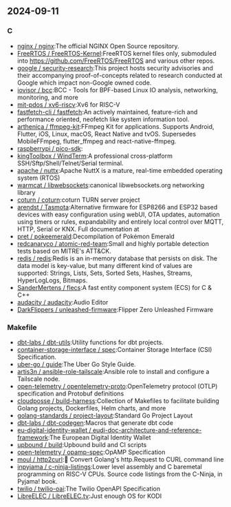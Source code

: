 ## 2024-09-11

### C

* [nginx / nginx](https://github.com/nginx/nginx):The official NGINX Open Source repository.
* [FreeRTOS / FreeRTOS-Kernel](https://github.com/FreeRTOS/FreeRTOS-Kernel):FreeRTOS kernel files only, submoduled into https://github.com/FreeRTOS/FreeRTOS and various other repos.
* [google / security-research](https://github.com/google/security-research):This project hosts security advisories and their accompanying proof-of-concepts related to research conducted at Google which impact non-Google owned code.
* [iovisor / bcc](https://github.com/iovisor/bcc):BCC - Tools for BPF-based Linux IO analysis, networking, monitoring, and more
* [mit-pdos / xv6-riscv](https://github.com/mit-pdos/xv6-riscv):Xv6 for RISC-V
* [fastfetch-cli / fastfetch](https://github.com/fastfetch-cli/fastfetch):An actively maintained, feature-rich and performance oriented, neofetch like system information tool.
* [arthenica / ffmpeg-kit](https://github.com/arthenica/ffmpeg-kit):FFmpeg Kit for applications. Supports Android, Flutter, iOS, Linux, macOS, React Native and tvOS. Supersedes MobileFFmpeg, flutter_ffmpeg and react-native-ffmpeg.
* [raspberrypi / pico-sdk](https://github.com/raspberrypi/pico-sdk):
* [kingToolbox / WindTerm](https://github.com/kingToolbox/WindTerm):A professional cross-platform SSH/Sftp/Shell/Telnet/Serial terminal.
* [apache / nuttx](https://github.com/apache/nuttx):Apache NuttX is a mature, real-time embedded operating system (RTOS)
* [warmcat / libwebsockets](https://github.com/warmcat/libwebsockets):canonical libwebsockets.org networking library
* [coturn / coturn](https://github.com/coturn/coturn):coturn TURN server project
* [arendst / Tasmota](https://github.com/arendst/Tasmota):Alternative firmware for ESP8266 and ESP32 based devices with easy configuration using webUI, OTA updates, automation using timers or rules, expandability and entirely local control over MQTT, HTTP, Serial or KNX. Full documentation at
* [pret / pokeemerald](https://github.com/pret/pokeemerald):Decompilation of Pokémon Emerald
* [redcanaryco / atomic-red-team](https://github.com/redcanaryco/atomic-red-team):Small and highly portable detection tests based on MITRE's ATT&CK.
* [redis / redis](https://github.com/redis/redis):Redis is an in-memory database that persists on disk. The data model is key-value, but many different kind of values are supported: Strings, Lists, Sets, Sorted Sets, Hashes, Streams, HyperLogLogs, Bitmaps.
* [SanderMertens / flecs](https://github.com/SanderMertens/flecs):A fast entity component system (ECS) for C & C++
* [audacity / audacity](https://github.com/audacity/audacity):Audio Editor
* [DarkFlippers / unleashed-firmware](https://github.com/DarkFlippers/unleashed-firmware):Flipper Zero Unleashed Firmware

### Makefile

* [dbt-labs / dbt-utils](https://github.com/dbt-labs/dbt-utils):Utility functions for dbt projects.
* [container-storage-interface / spec](https://github.com/container-storage-interface/spec):Container Storage Interface (CSI) Specification.
* [uber-go / guide](https://github.com/uber-go/guide):The Uber Go Style Guide.
* [artis3n / ansible-role-tailscale](https://github.com/artis3n/ansible-role-tailscale):Ansible role to install and configure a Tailscale node.
* [open-telemetry / opentelemetry-proto](https://github.com/open-telemetry/opentelemetry-proto):OpenTelemetry protocol (OTLP) specification and Protobuf definitions
* [cloudposse / build-harness](https://github.com/cloudposse/build-harness):Collection of Makefiles to facilitate building Golang projects, Dockerfiles, Helm charts, and more
* [golang-standards / project-layout](https://github.com/golang-standards/project-layout):Standard Go Project Layout
* [dbt-labs / dbt-codegen](https://github.com/dbt-labs/dbt-codegen):Macros that generate dbt code
* [eu-digital-identity-wallet / eudi-doc-architecture-and-reference-framework](https://github.com/eu-digital-identity-wallet/eudi-doc-architecture-and-reference-framework):The European Digital Identity Wallet
* [upbound / build](https://github.com/upbound/build):Upbound build and CI scripts
* [open-telemetry / opamp-spec](https://github.com/open-telemetry/opamp-spec):OpAMP Specification
* [moul / http2curl](https://github.com/moul/http2curl):📐 Convert Golang's http.Request to CURL command line
* [inpyjama / c-ninja-listings](https://github.com/inpyjama/c-ninja-listings):Lower level assembly and C baremetal programming on RISC-V CPUs. Source code listings from the C-Ninja, in Pyjama! book.
* [twilio / twilio-oai](https://github.com/twilio/twilio-oai):The Twilio OpenAPI Specification
* [LibreELEC / LibreELEC.tv](https://github.com/LibreELEC/LibreELEC.tv):Just enough OS for KODI
